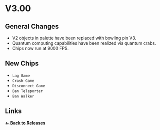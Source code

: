# V3.00

## General Changes

* V2 objects in palette have been replaced with bowling pin V3.
* Quantum computing capabilities have been realized via quantum crabs.
* Chips now run at 9000 FPS.

## New Chips

* `Lag Game`
* `Crash Game`
* `Disconnect Game`
* `Ban Teleporter`
* `Ban Walker`

## Links

**[<- Back to Releases](https://tyleo-rec.github.io/CircuitsV2Resources/releases/)**

